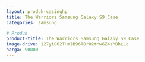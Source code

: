 ```yaml
---
layout: produk-casinghp
title: The Warriors Samsung Galaxy S9 Case
categories: samsung

# Produk
product-title: The Warriors Samsung Galaxy S9 Case
image-drive: 127yiC62THmIB96T8rO2tMw6Z4zYBhLLc
harga: 90000
---
```

